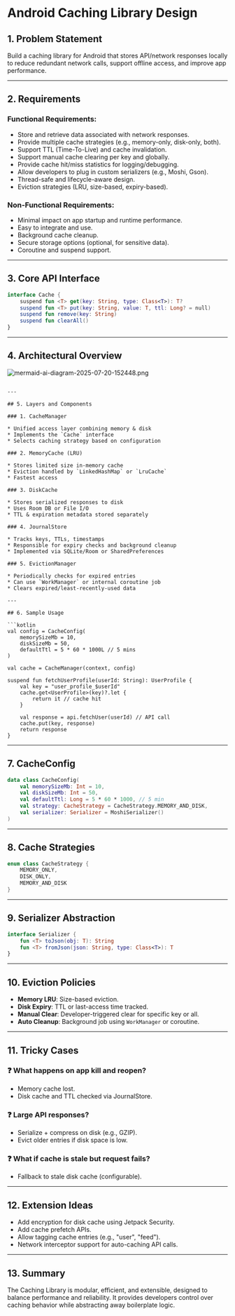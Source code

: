 # Android Caching Library Design

## 1. Problem Statement

Build a caching library for Android that stores API/network responses locally to reduce redundant network calls, support offline access, and improve app performance.

---

## 2. Requirements

### Functional Requirements:
- Store and retrieve data associated with network responses.
- Provide multiple cache strategies (e.g., memory-only, disk-only, both).
- Support TTL (Time-To-Live) and cache invalidation.
- Support manual cache clearing per key and globally.
- Provide cache hit/miss statistics for logging/debugging.
- Allow developers to plug in custom serializers (e.g., Moshi, Gson).
- Thread-safe and lifecycle-aware design.
- Eviction strategies (LRU, size-based, expiry-based).

### Non-Functional Requirements:
- Minimal impact on app startup and runtime performance.
- Easy to integrate and use.
- Background cache cleanup.
- Secure storage options (optional, for sensitive data).
- Coroutine and suspend support.

---

## 3. Core API Interface

```kotlin
interface Cache {
    suspend fun <T> get(key: String, type: Class<T>): T?
    suspend fun <T> put(key: String, value: T, ttl: Long? = null)
    suspend fun remove(key: String)
    suspend fun clearAll()
}
````

---

## 4. Architectural Overview
![mermaid-ai-diagram-2025-07-20-152448.png](mermaid-ai-diagram-2025-07-20-152448.png)

```

---

## 5. Layers and Components

### 1. CacheManager

* Unified access layer combining memory & disk
* Implements the `Cache` interface
* Selects caching strategy based on configuration

### 2. MemoryCache (LRU)

* Stores limited size in-memory cache
* Eviction handled by `LinkedHashMap` or `LruCache`
* Fastest access

### 3. DiskCache

* Stores serialized responses to disk
* Uses Room DB or File I/O
* TTL & expiration metadata stored separately

### 4. JournalStore

* Tracks keys, TTLs, timestamps
* Responsible for expiry checks and background cleanup
* Implemented via SQLite/Room or SharedPreferences

### 5. EvictionManager

* Periodically checks for expired entries
* Can use `WorkManager` or internal coroutine job
* Clears expired/least-recently-used data

---

## 6. Sample Usage

```kotlin
val config = CacheConfig(
    memorySizeMb = 10,
    diskSizeMb = 50,
    defaultTtl = 5 * 60 * 1000L // 5 mins
)

val cache = CacheManager(context, config)

suspend fun fetchUserProfile(userId: String): UserProfile {
    val key = "user_profile_$userId"
    cache.get<UserProfile>(key)?.let {
        return it // cache hit
    }

    val response = api.fetchUser(userId) // API call
    cache.put(key, response)
    return response
}
```

---

## 7. CacheConfig

```kotlin
data class CacheConfig(
    val memorySizeMb: Int = 10,
    val diskSizeMb: Int = 50,
    val defaultTtl: Long = 5 * 60 * 1000, // 5 min
    val strategy: CacheStrategy = CacheStrategy.MEMORY_AND_DISK,
    val serializer: Serializer = MoshiSerializer()
)
```

---

## 8. Cache Strategies

```kotlin
enum class CacheStrategy {
    MEMORY_ONLY,
    DISK_ONLY,
    MEMORY_AND_DISK
}
```

---

## 9. Serializer Abstraction

```kotlin
interface Serializer {
    fun <T> toJson(obj: T): String
    fun <T> fromJson(json: String, type: Class<T>): T
}
```

---

## 10. Eviction Policies

* **Memory LRU**: Size-based eviction.
* **Disk Expiry**: TTL or last-access time tracked.
* **Manual Clear**: Developer-triggered clear for specific key or all.
* **Auto Cleanup**: Background job using `WorkManager` or coroutine.

---

## 11. Tricky Cases

### ❓ What happens on app kill and reopen?

* Memory cache lost.
* Disk cache and TTL checked via JournalStore.

### ❓ Large API responses?

* Serialize + compress on disk (e.g., GZIP).
* Evict older entries if disk space is low.

### ❓ What if cache is stale but request fails?

* Fallback to stale disk cache (configurable).

---

## 12. Extension Ideas

* Add encryption for disk cache using Jetpack Security.
* Add cache prefetch APIs.
* Allow tagging cache entries (e.g., "user", "feed").
* Network interceptor support for auto-caching API calls.

---

## 13. Summary

The Caching Library is modular, efficient, and extensible, designed to balance performance and reliability. It provides developers control over caching behavior while abstracting away boilerplate logic.

```
